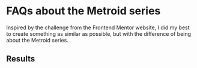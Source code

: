 # FAQs about the Metroid series

Inspired by the challenge from the Frontend Mentor website, I did my best to create something as similar as possible, but with the difference of being about the Metroid series.

## Results

